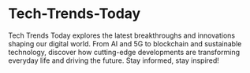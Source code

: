 # Tech-Trends-Today
Tech Trends Today explores the latest breakthroughs and innovations shaping our digital world. From AI and 5G to blockchain and sustainable technology, discover how cutting-edge developments are transforming everyday life and driving the future. Stay informed, stay inspired!
